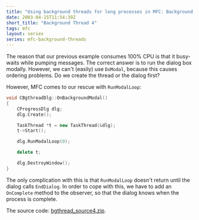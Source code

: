 ```yaml
---
title: "Using background threads for long processes in MFC: Background Thread 4"
date: 2003-04-15T11:54:39Z
short_title: "Background Thread 4"
tags: mfc
layout: series
series: mfc-background-threads
---
```


The reason that our previous example consumes 100% CPU is that it busy-waits while pumping messages. The correct answer
is to run the dialog box modally. However, we can't (easily) use `DoModal`, because this causes ordering problems. Do we
create the thread or the dialog first?

However, MFC comes to our rescue with `RunModalLoop`:

```c++
void CBgthreadDlg::OnBackgroundModal()
{
    CProgressDlg dlg;
    dlg.Create();

    TaskThread *t = new TaskThread(&dlg);
    t->Start();

    dlg.RunModalLoop(0);

    delete t;

    dlg.DestroyWindow();
}
```

The only complication with this is that `RunModalLoop` doesn't return until the dialog calls `EndDialog`. In order to
cope with this, we have to add an `OnComplete` method to the observer, so that the dialog knows when the process is
complete.

The source code:  [bgthread_source4.zip](/files/2003/2003-04-15-bgthreads/bgthread_source4.zip).
